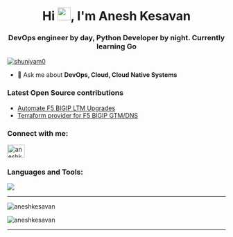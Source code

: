 <h1 align="center">Hi <img src="https://raw.githubusercontent.com/MartinHeinz/MartinHeinz/master/wave.gif" width="30px">, I'm Anesh Kesavan</h1>
<h3 align="center"> DevOps engineer by day, Python Developer by night. Currently learning Go </h3>

<p align="left"> <a href="https://twitter.com/shuniyam0" target="blank"><img src="https://img.shields.io/twitter/follow/shuniyam0?logo=twitter&style=for-the-badge" alt="shuniyam0" /></a> </p>


- 💬 Ask me about **DevOps, Cloud, Cloud Native Systems**



### Latest Open Source contributions
<!-- BLOG-POST-LIST:START -->
- [Automate F5 BIGIP LTM Upgrades](https://github.com/anesh/f5_ltm_upgrade)
- [Terraform provider for F5 BIGIP GTM/DNS](https://github.com/anesh/terraform-provider-bigip)
<!-- BLOG-POST-LIST:END -->

<h3 align="left">Connect with me:</h3>
<p align="left">

<a href="https://linkedin.com/in/aneshk/" target="blank"><img align="center" src="https://raw.githubusercontent.com/rahuldkjain/github-profile-readme-generator/master/src/images/icons/Social/linked-in-alt.svg" alt="aneshkesavan" height="30" width="40" /></a>
</p>

<h3 align="left">Languages and Tools:</h3>
<a href="https://skillicons.dev">
    <img src="https://skillicons.dev/icons?i=git,kubernetes,docker,c,vim,jenkins,python,go,linux,nginx" />
  </a>


---

<p>&nbsp;<img align="left" src="https://github-readme-stats.vercel.app/api?username=anesh&show_icons=true&locale=en" alt="aneshkesavan" /></p>


<p><img align="center" src="https://github-readme-streak-stats.herokuapp.com/?user=anesh&" alt="aneshkesavan" /></p>

---
